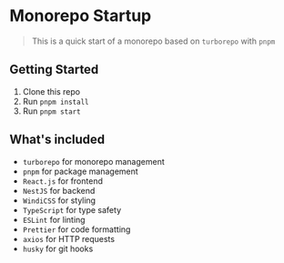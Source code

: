 # Monorepo Startup

> This is a quick start of a monorepo based on `turborepo` with `pnpm`

## Getting Started

1. Clone this repo
2. Run `pnpm install`
3. Run `pnpm start`

## What's included

- `turborepo` for monorepo management
- `pnpm` for package management
- `React.js` for frontend
- `NestJS` for backend
- `WindiCSS` for styling
- `TypeScript` for type safety
- `ESLint` for linting
- `Prettier` for code formatting
- `axios` for HTTP requests
- `husky` for git hooks

